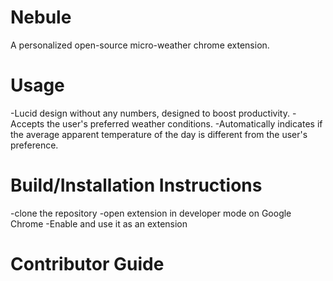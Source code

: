 # Nebule
A personalized open-source micro-weather chrome extension.

# Usage
-Lucid design without any numbers, designed to boost productivity. 
-Accepts the user's preferred weather conditions. 
-Automatically indicates if the average apparent temperature of the day is different from the user's preference. 

# Build/Installation Instructions
-clone the repository
-open extension in developer mode on Google Chrome
-Enable and use it as an extension 


# Contributor Guide

